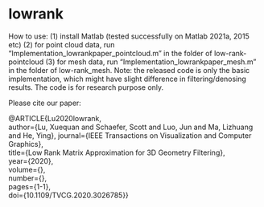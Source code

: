 # lowrank

How to use:
(1)	install Matlab (tested successfully on Matlab 2021a, 2015 etc)
(2)	for point cloud data, run “Implementation_lowrankpaper_pointcloud.m” in the folder of low-rank-pointcloud
(3)	for mesh data, run “Implementation_lowrankpaper_mesh.m” in the folder of low-rank_mesh.
Note: the released code is only the basic implementation, which might have slight difference in filtering/denosing results. The code is for research purpose only.

Please cite our paper:

@ARTICLE{Lu2020lowrank,  
author={Lu, Xuequan and Schaefer, Scott and Luo, Jun and Ma, Lizhuang and He, Ying},  journal={IEEE Transactions on Visualization and Computer Graphics},   
title={Low Rank Matrix Approximation for 3D Geometry Filtering},   
year={2020},  
volume={},  
number={},  
pages={1-1},  
doi={10.1109/TVCG.2020.3026785}}
